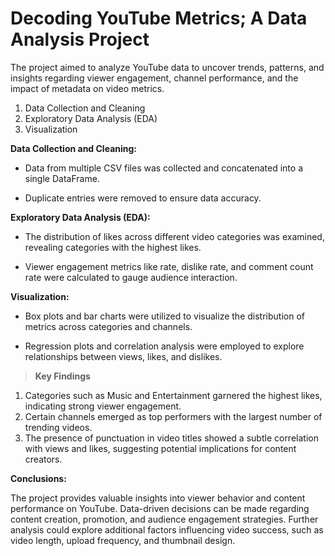 # Decoding YouTube Metrics; A Data Analysis Project

The project aimed to analyze YouTube data to uncover trends, patterns, and insights regarding viewer engagement, channel performance, and the impact of metadata on video metrics.

1. Data Collection and Cleaning
2. Exploratory Data Analysis (EDA)
3. Visualization

**Data Collection and Cleaning:**

* Data from multiple CSV files was collected and concatenated into a single DataFrame.

* Duplicate entries were removed to ensure data accuracy.

**Exploratory Data Analysis (EDA):**

* The distribution of likes across different video categories was examined, revealing categories with the highest likes.

* Viewer engagement metrics like rate, dislike rate, and comment count rate were calculated to gauge audience interaction.

**Visualization:**

* Box plots and bar charts were utilized to visualize the distribution of metrics across categories and channels.

* Regression plots and correlation analysis were employed to explore relationships between views, likes, and dislikes.

> **Key Findings**
1. Categories such as Music and Entertainment garnered the highest likes, indicating strong viewer engagement.
2. Certain channels emerged as top performers with the largest number of trending videos.
3. The presence of punctuation in video titles showed a subtle correlation with views and likes, suggesting potential implications for content creators.


**Conclusions:**

The project provides valuable insights into viewer behavior and content performance on YouTube. Data-driven decisions can be made regarding content creation, promotion, and audience engagement strategies. Further analysis could explore additional factors influencing video success, such as video length, upload frequency, and thumbnail design.
